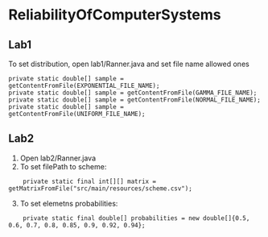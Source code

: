 # ReliabilityOfComputerSystems
## Lab1
To set distribution, open lab1/Ranner.java and set file name allowed ones
```
private static double[] sample = getContentFromFile(EXPONENTIAL_FILE_NAME);
private static double[] sample = getContentFromFile(GAMMA_FILE_NAME);
private static double[] sample = getContentFromFile(NORMAL_FILE_NAME);
private static double[] sample = getContentFromFile(UNIFORM_FILE_NAME);
```
## Lab2
1. Open lab2/Ranner.java
2. To set filePath to scheme:
```
    private static final int[][] matrix = getMatrixFromFile("src/main/resources/scheme.csv");
```
3. To set elemetns probabilities:
```
    private static final double[] probabilities = new double[]{0.5, 0.6, 0.7, 0.8, 0.85, 0.9, 0.92, 0.94};
```
